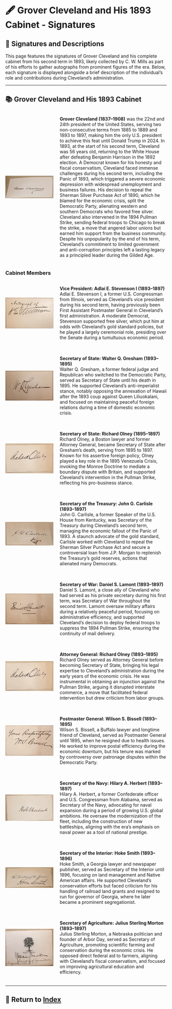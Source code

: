 # 🖋️ Grover Cleveland and His 1893 Cabinet - Signatures

## 📜 Signatures and Descriptions

This page features the signatures of Grover Cleveland and his complete cabinet from his second term in 1893, likely collected by C. W. Mills as part of his efforts to gather autographs from prominent figures of the era. Below, each signature is displayed alongside a brief description of the individual’s role and contributions during Cleveland’s administration.

---

## 📚 Grover Cleveland and His 1893 Cabinet

<div style="display: flex; align-items: center; margin-bottom: 20px; flex-wrap: wrap;">
  <img src="assets/Grover_Cleveland.jpg" alt="Grover Cleveland Signature" style="width: 150px; height: auto; margin-right: 20px;"/>
  <p style="flex: 1; min-width: 300px;">
    <strong>Grover Cleveland (1837–1908)</strong> was the 22nd and 24th president of the United States, serving two non-consecutive terms from 1885 to 1889 and 1893 to 1897, making him the only U.S. president to achieve this feat until Donald Trump in 2024. In 1893, at the start of his second term, Cleveland was 56 years old, returning to the White House after defeating Benjamin Harrison in the 1892 election. A Democrat known for his honesty and fiscal conservatism, Cleveland faced immense challenges during his second term, including the Panic of 1893, which triggered a severe economic depression with widespread unemployment and business failures. His decision to repeal the Sherman Silver Purchase Act of 1890, which he blamed for the economic crisis, split the Democratic Party, alienating western and southern Democrats who favored free silver. Cleveland also intervened in the 1894 Pullman Strike, sending federal troops to Chicago to break the strike, a move that angered labor unions but earned him support from the business community. Despite his unpopularity by the end of his term, Cleveland’s commitment to limited government and anti-corruption principles left a lasting legacy as a principled leader during the Gilded Age.
  </p>
</div>

### Cabinet Members

<div style="display: flex; align-items: center; margin-bottom: 20px; flex-wrap: wrap;">
  <img src="assets/Adlai_Stevenson.jpg" alt="Adlai Stevenson Signature" style="width: 150px; height: auto; margin-right: 20px;"/>
  <p style="flex: 1; min-width: 300px;">
    <strong>Vice President: Adlai E. Stevenson I (1893–1897)</strong><br>
    Adlai E. Stevenson I, a former U.S. Congressman from Illinois, served as Cleveland’s vice president during his second term, having previously been First Assistant Postmaster General in Cleveland’s first administration. A moderate Democrat, Stevenson supported free silver, which put him at odds with Cleveland’s gold standard policies, but he played a largely ceremonial role, presiding over the Senate during a tumultuous economic period.
  </p>
</div>

<div style="display: flex; align-items: center; margin-bottom: 20px; flex-wrap: wrap;">
  <img src="assets/Walter_Q_Gresham.jpg" alt="Walter Q. Gresham Signature" style="width: 150px; height: auto; margin-right: 20px;"/>
  <p style="flex: 1; min-width: 300px;">
    <strong>Secretary of State: Walter Q. Gresham (1893–1895)</strong><br>
    Walter Q. Gresham, a former federal judge and Republican who switched to the Democratic Party, served as Secretary of State until his death in 1895. He supported Cleveland’s anti-imperialist stance, notably opposing the annexation of Hawaii after the 1893 coup against Queen Liliuokalani, and focused on maintaining peaceful foreign relations during a time of domestic economic crisis.
  </p>
</div>

<div style="display: flex; align-items: center; margin-bottom: 20px; flex-wrap: wrap;">
  <img src="assets/Richard_Olney.jpg" alt="Richard Olney Signature" style="width: 150px; height: auto; margin-right: 20px;"/>
  <p style="flex: 1; min-width: 300px;">
    <strong>Secretary of State: Richard Olney (1895–1897)</strong><br>
    Richard Olney, a Boston lawyer and former Attorney General, became Secretary of State after Gresham’s death, serving from 1895 to 1897. Known for his assertive foreign policy, Olney played a key role in the 1895 Venezuela Crisis, invoking the Monroe Doctrine to mediate a boundary dispute with Britain, and supported Cleveland’s intervention in the Pullman Strike, reflecting his pro-business stance.
  </p>
</div>

<div style="display: flex; align-items: center; margin-bottom: 20px; flex-wrap: wrap;">
  <img src="assets/J_G_Carlisle.jpg" alt="John G. Carlisle Signature" style="width: 150px; height: auto; margin-right: 20px;"/>
  <p style="flex: 1; min-width: 300px;">
    <strong>Secretary of the Treasury: John G. Carlisle (1893–1897)</strong><br>
    John G. Carlisle, a former Speaker of the U.S. House from Kentucky, was Secretary of the Treasury during Cleveland’s second term, managing the economic fallout of the Panic of 1893. A staunch advocate of the gold standard, Carlisle worked with Cleveland to repeal the Sherman Silver Purchase Act and secure a controversial loan from J.P. Morgan to replenish the Treasury’s gold reserves, actions that alienated many Democrats.
  </p>
</div>

<div style="display: flex; align-items: center; margin-bottom: 20px; flex-wrap: wrap;">
  <img src="assets/Daniel_S_Lamont.jpg" alt="Daniel S. Lamont Signature" style="width: 150px; height: auto; margin-right: 20px;"/>
  <p style="flex: 1; min-width: 300px;">
    <strong>Secretary of War: Daniel S. Lamont (1893–1897)</strong><br>
    Daniel S. Lamont, a close ally of Cleveland who had served as his private secretary during his first term, was Secretary of War throughout the second term. Lamont oversaw military affairs during a relatively peaceful period, focusing on administrative efficiency, and supported Cleveland’s decision to deploy federal troops to suppress the 1894 Pullman Strike, ensuring the continuity of mail delivery.
  </p>
</div>

<div style="display: flex; align-items: center; margin-bottom: 20px; flex-wrap: wrap;">
  <img src="assets/Richard_Olney.jpg" alt="Richard Olney Signature" style="width: 150px; height: auto; margin-right: 20px;"/>
  <p style="flex: 1; min-width: 300px;">
    <strong>Attorney General: Richard Olney (1893–1895)</strong><br>
    Richard Olney served as Attorney General before becoming Secretary of State, bringing his legal expertise to Cleveland’s administration during the early years of the economic crisis. He was instrumental in obtaining an injunction against the Pullman Strike, arguing it disrupted interstate commerce, a move that facilitated federal intervention but drew criticism from labor groups.
  </p>
</div>

<div style="display: flex; align-items: center; margin-bottom: 20px; flex-wrap: wrap;">
  <img src="assets/W_S_Bissell.jpg" alt="Wilson S. Bissell Signature" style="width: 150px; height: auto; margin-right: 20px;"/>
  <p style="flex: 1; min-width: 300px;">
    <strong>Postmaster General: Wilson S. Bissell (1893–1895)</strong><br>
    Wilson S. Bissell, a Buffalo lawyer and longtime friend of Cleveland, served as Postmaster General until 1895, when he resigned due to health issues. He worked to improve postal efficiency during the economic downturn, but his tenure was marked by controversy over patronage disputes within the Democratic Party.
  </p>
</div>

<div style="display: flex; align-items: center; margin-bottom: 20px; flex-wrap: wrap;">
  <img src="assets/Hilary_A_Herbert.jpg" alt="Hilary A. Herbert Signature" style="width: 150px; height: auto; margin-right: 20px;"/>
  <p style="flex: 1; min-width: 300px;">
    <strong>Secretary of the Navy: Hilary A. Herbert (1893–1897)</strong><br>
    Hilary A. Herbert, a former Confederate officer and U.S. Congressman from Alabama, served as Secretary of the Navy, advocating for naval expansion during a period of growing U.S. global ambitions. He oversaw the modernization of the fleet, including the construction of new battleships, aligning with the era’s emphasis on naval power as a tool of national prestige.
  </p>
</div>

<div style="display: flex; align-items: center; margin-bottom: 20px; flex-wrap: wrap;">
  <img src="assets/Hoke_Smith.jpg" alt="Hoke Smith Signature" style="width: 150px; height: auto; margin-right: 20px;"/>
  <p style="flex: 1; min-width: 300px;">
    <strong>Secretary of the Interior: Hoke Smith (1893–1896)</strong><br>
    Hoke Smith, a Georgia lawyer and newspaper publisher, served as Secretary of the Interior until 1896, focusing on land management and Native American affairs. He supported Cleveland’s conservation efforts but faced criticism for his handling of railroad land grants and resigned to run for governor of Georgia, where he later became a prominent segregationist.
  </p>
</div>

<div style="display: flex; align-items: center; margin-bottom: 20px; flex-wrap: wrap;">
  <img src="assets/J_Sterling_Morton.jpg" alt="Julius Sterling Morton Signature" style="width: 150px; height: auto; margin-right: 20px;"/>
  <p style="flex: 1; min-width: 300px;">
    <strong>Secretary of Agriculture: Julius Sterling Morton (1893–1897)</strong><br>
    Julius Sterling Morton, a Nebraska politician and founder of Arbor Day, served as Secretary of Agriculture, promoting scientific farming and conservation during the economic crisis. He opposed direct federal aid to farmers, aligning with Cleveland’s fiscal conservatism, and focused on improving agricultural education and efficiency.
  </p>
</div>

---

## 🔗 Return to [Index](index.md)